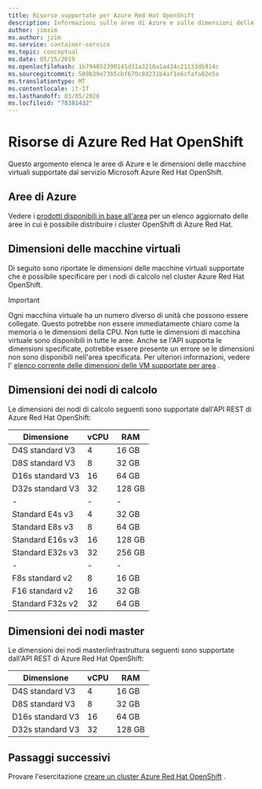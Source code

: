 ```yaml
---
title: Risorse supportate per Azure Red Hat OpenShift
description: Informazioni sulle aree di Azure e sulle dimensioni delle macchine virtuali supportate da Microsoft Azure Red Hat OpenShift.
author: jimzim
ms.author: jzim
ms.service: container-service
ms.topic: conceptual
ms.date: 05/15/2019
ms.openlocfilehash: 1b794852390141d31a3218a1a434c21133db914c
ms.sourcegitcommit: 509b39e73b5cbf670c8d231b4af1e6cfafa82e5a
ms.translationtype: MT
ms.contentlocale: it-IT
ms.lasthandoff: 03/05/2020
ms.locfileid: "78381432"
---
```

# <a name="azure-red-hat-openshift-resources"></a>Risorse di Azure Red Hat OpenShift

Questo argomento elenca le aree di Azure e le dimensioni delle macchine virtuali supportate dal servizio Microsoft Azure Red Hat OpenShift.

## <a name="azure-regions"></a>Aree di Azure

Vedere i [prodotti disponibili in base all'area](https://azure.microsoft.com/global-infrastructure/services/?products=openshift&regions=all) per un elenco aggiornato delle aree in cui è possibile distribuire i cluster OpenShift di Azure Red Hat.

## <a name="virtual-machine-sizes"></a>Dimensioni delle macchine virtuali

Di seguito sono riportate le dimensioni delle macchine virtuali supportate che è possibile specificare per i nodi di calcolo nel cluster Azure Red Hat OpenShift.

> [!Important]
> Ogni macchina virtuale ha un numero diverso di unità che possono essere collegate. Questo potrebbe non essere immediatamente chiaro come la memoria o le dimensioni della CPU.
> Non tutte le dimensioni di macchina virtuale sono disponibili in tutte le aree. Anche se l'API supporta le dimensioni specificate, potrebbe essere presente un errore se le dimensioni non sono disponibili nell'area specificata.
> Per ulteriori informazioni, vedere l' [elenco corrente delle dimensioni delle VM supportate per area](https://azure.microsoft.com/global-infrastructure/services/?products=virtual-machines) .

## <a name="compute-node-sizes"></a>Dimensioni dei nodi di calcolo

Le dimensioni dei nodi di calcolo seguenti sono supportate dall'API REST di Azure Red Hat OpenShift:

|Dimensione|vCPU|RAM|
|-|-|-|
|D4S standard V3|4|16 GB|
|D8S standard V3|8|32 GB|
|D16s standard V3|16|64 GB|
|D32s standard V3|32|128 GB|
|-|-|-|
|Standard E4s v3|4|32 GB|
|Standard E8s v3|8|64 GB|
|Standard E16s v3|16|128 GB|
|Standard E32s v3|32|256 GB|
|-|-|-|
|F8s standard v2|8|16 GB|
|F16 standard v2|16|32 GB|
|Standard F32s v2|32|64 GB|

## <a name="master-node-sizes"></a>Dimensioni dei nodi master

Le dimensioni dei nodi master/infrastruttura seguenti sono supportate dall'API REST di Azure Red Hat OpenShift:

|Dimensione|vCPU|RAM|
|-|-|-|
|D4S standard V3|4|16 GB|
|D8S standard V3|8|32 GB|
|D16s standard V3|16|64 GB|
|D32s standard V3|32|128 GB|

## <a name="next-steps"></a>Passaggi successivi

Provare l'esercitazione [creare un cluster Azure Red Hat OpenShift](tutorial-create-cluster.md) .
